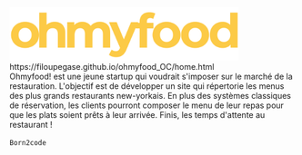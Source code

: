<img  width="80%" height="80%" src="Maquettes_P3/Maquettes-Planches/Logo-ohmyfood.png" href="home.html" alt="Logo OHMYFOOD"/>
https://filoupegase.github.io/ohmyfood_OC/home.html </br>
Ohmyfood! est une jeune startup qui voudrait s'imposer sur le marché de la restauration. L'objectif est de développer un site qui répertorie les menus des plus grands restaurants new-yorkais. En plus des systèmes classiques de réservation, les clients pourront composer le menu de leur repas pour que les plats soient prêts à leur arrivée. Finis, les temps d'attente au restaurant !


<code>Born2code</code>
